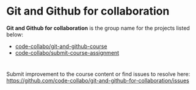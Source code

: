 # Git and Github for collaboration
**Git and Github for collaboration** is the group name for the projects listed below: 
- [code-collabo/git-and-github-course](https://github.com/code-collabo/git-and-github-course)
- [code-collabo/submit-course-assignment](https://github.com/code-collabo/submit-course-assignment)

#
Submit improvement to the course content or find issues to resolve here: https://github.com/code-collabo/git-and-github-for-collaboration/issues
